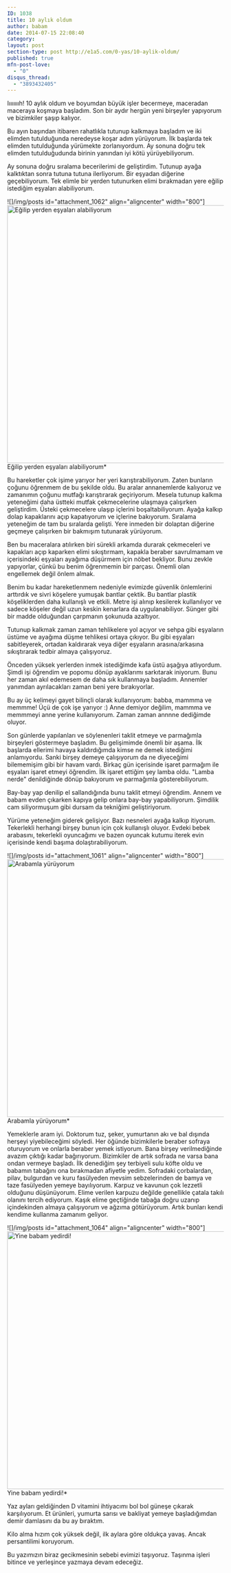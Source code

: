 ```yaml
---
ID: 1038
title: 10 aylık oldum
author: babam
date: 2014-07-15 22:08:40
category:
layout: post
section-type: post http://e1a5.com/0-yas/10-aylik-oldum/
published: true
mfn-post-love:
  - "0"
disqus_thread:
  - "3893432405"
---
```

Iıııııııh! 10 aylık oldum ve boyumdan büyük işler becermeye, maceradan maceraya koşmaya başladım. Son bir aydır hergün yeni birşeyler yapıyorum ve bizimkiler şaşıp kalıyor.

Bu ayın başından itibaren rahatlıkla tutunup kalkmaya başladım ve iki elimden tutulduğunda neredeyse koşar adım yürüyorum. İlk başlarda tek elimden tutulduğunda yürümekte zorlanıyordum. Ay sonuna doğru tek elimden tutulduğudunda birinin yanından iyi kötü yürüyebiliyorum.

Ay sonuna doğru sıralama becerilerimi de geliştirdim. Tutunup ayağa kalktıktan sonra tutuna tutuna ilerliyorum. Bir eşyadan diğerine geçebiliyorum. Tek elimle bir yerden tutunurken elimi bırakmadan yere eğilip istediğim eşyaları alabiliyorum.

![]/img/posts id="attachment_1062" align="aligncenter" width="800"]<a href="http://e1a5.com/wp-content/uploads/2014/07/egilip_aliyorum.jpg"><img class="size-full wp-image-1062" src="http://e1a5.com/wp-content/uploads/2014/07/egilip_aliyorum.jpg" alt="Eğilip yerden eşyaları alabiliyorum" width="800" height="600" /></a> Eğilip yerden eşyaları alabiliyorum*

Bu hareketler çok işime yarıyor her yeri karıştırabiliyorum. Zaten bunların çoğunu öğrenmem de bu şekilde oldu. Bu aralar annanemlerde kalıyoruz ve zamanımın çoğunu mutfağı karıştırarak geçiriyorum. Mesela tutunup kalkma yeteneğimi daha üstteki mutfak çekmecelerine ulaşmaya çalışırken geliştirdim. Üsteki çekmecelere ulaşıp içlerini boşaltabiliyorum. Ayağa kalkıp dolap kapaklarını açıp kapatıyorum ve içlerine bakıyorum. Sıralama yeteneğim de tam bu sıralarda gelişti. Yere inmeden bir dolaptan diğerine geçmeye çalışırken bir bakmışım tutunarak yürüyorum.

Ben bu maceralara atılırken biri sürekli arkamda durarak çekmeceleri ve kapakları açıp kaparken elimi sıkıştırmam, kapakla beraber savrulmamam ve içerisindeki eşyaları ayağıma düşürmem için nöbet bekliyor. Bunu zevkle yapıyorlar, çünkü bu benim öğrenmemin bir parçası. Önemli olan engellemek değil önlem almak.

Benim bu kadar hareketlenmem nedeniyle evimizde güvenlik önlemlerini arttırdık ve sivri köşelere yumuşak bantlar çektik. Bu bantlar plastik köşeliklerden daha kullanışlı ve etkili. Metre işi alınıp kesilerek kullanılıyor ve sadece köşeler değil uzun keskin kenarlara da uygulanabiliyor. Sünger gibi bir madde olduğundan çarpmanın şokunuda azaltıyor.

Tutunup kalkmak zaman zaman tehlikelere yol açıyor ve sehpa gibi eşyaların üstüme ve ayağıma düşme tehlikesi ortaya çıkıyor. Bu gibi eşyaları sabitleyerek, ortadan kaldırarak veya diğer eşyaların arasına/arkasına sıkıştırarak tedbir almaya çalışıyoruz.

Önceden yüksek yerlerden inmek istediğimde kafa üstü aşağıya atlıyordum. Şimdi işi öğrendim ve popomu dönüp ayaklarımı sarkıtarak iniyorum. Bunu her zaman akıl edemesem de daha sık kullanmaya başladım. Annemler yanımdan ayrılacakları zaman beni yere bırakıyorlar.

Bu ay üç kelimeyi gayet bilinçli olarak kullanıyorum: babba, mammma ve memmme! Üçü de çok işe yarıyor :) Anne demiyor değilim, mammma ve memmmeyi anne yerine kullanıyorum. Zaman zaman annnne dediğimde oluyor.

Son günlerde yapılanları ve söylenenleri taklit etmeye ve parmağımla birşeyleri göstermeye başladım. Bu gelişimimde önemli bir aşama. İlk başlarda ellerimi havaya kaldırdığımda kimse ne demek istediğimi anlamıyordu. Sanki birşey demeye çalışıyorum da ne diyeceğimi bilememişim gibi bir havam vardı. Birkaç gün içerisinde işaret parmağım ile eşyaları işaret etmeyi öğrendim. İlk işaret ettiğim şey lamba oldu. "Lamba nerde" denildiğinde dönüp bakıyorum ve parmağımla gösterebiliyorum.

Bay-bay yap denilip el sallandığında bunu taklit etmeyi öğrendim. Annem ve babam evden çıkarken kapıya gelip onlara bay-bay yapabiliyorum. Şimdilik cam siliyormuşum gibi dursam da tekniğimi geliştiriyorum.

Yürüme yeteneğim giderek gelişiyor. Bazı nesneleri ayağa kalkıp itiyorum. Tekerlekli herhangi birşey bunun için çok kullanışlı oluyor. Evdeki bebek arabasını, tekerlekli oyuncağımı ve bazen oyuncak kutumu iterek evin içerisinde kendi başıma dolaştırabiliyorum.

![]/img/posts id="attachment_1061" align="aligncenter" width="800"]<a href="http://e1a5.com/wp-content/uploads/2014/07/arabamla_yuruyorum.jpg"><img class="size-full wp-image-1061" src="http://e1a5.com/wp-content/uploads/2014/07/arabamla_yuruyorum.jpg" alt="Arabamla yürüyorum" width="800" height="600" /></a> Arabamla yürüyorum*

Yemeklerle aram iyi. Doktorum tuz, şeker, yumurtanın akı ve bal dışında herşeyi yiyebileceğimi söyledi. Her öğünde bizimkilerle beraber sofraya oturuyorum ve onlarla beraber yemek istiyorum. Bana birşey verilmediğinde avazım çıktığı kadar bağırıyorum. Bizimkiler de artık sofrada ne varsa bana ondan vermeye başladı. İlk denediğim şey terbiyeli sulu köfte oldu ve babamın tabağını ona bırakmadan afiyetle yedim. Sofradaki çorbalardan, pilav, bulgurdan ve kuru fasülyeden mevsim sebzelerinden de bamya ve taze fasülyeden yemeye bayılıyorum. Karpuz ve kavunun çok lezzetli olduğunu düşünüyorum. Elime verilen karpuzu değilde genellikle çatala takılı olanını tercih ediyorum. Kaşık elime geçtiğinde tabağa doğru uzanıp içindekinden almaya çalışıyorum ve ağzıma götürüyorum. Artık bunları kendi kendime kullanma zamanım geliyor.

![]/img/posts id="attachment_1064" align="aligncenter" width="800"]<a href="http://e1a5.com/wp-content/uploads/2014/07/yine_babam_yedirdi.jpg"><img class="size-full wp-image-1064" src="http://e1a5.com/wp-content/uploads/2014/07/yine_babam_yedirdi.jpg" alt="Yine babam yedirdi!" width="800" height="600" /></a> Yine babam yedirdi!*

Yaz ayları geldiğinden D vitamini ihtiyacımı bol bol güneşe çıkarak karşılıyorum. Et ürünleri, yumurta sarısı ve bakliyat yemeye başladığımdan demir damlasını da bu ay bıraktım.

Kilo alma hızım çok yüksek değil, ilk aylara göre oldukça yavaş. Ancak persantilimi koruyorum.

Bu yazımızın biraz gecikmesinin sebebi evimizi taşıyoruz. Taşınma işleri bitince ve yerleşince yazmaya devam edeceğiz.
